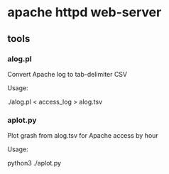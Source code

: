 # apache httpd web-server

## tools

### alog.pl 
Convert Apache log to tab-delimiter CSV

Usage:

./alog.pl < access_log > alog.tsv

### aplot.py
Plot grash from alog.tsv for Apache access by hour

Usage:

python3 ./aplot.py


